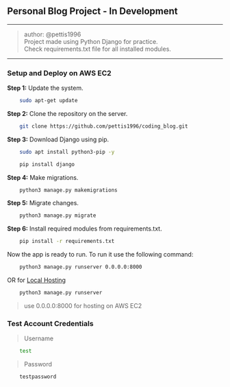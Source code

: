 ## Personal Blog Project - In Development
---

> author: @pettis1996 <br>
> Project made using Python Django for practice. <br>
> Check requirements.txt file for all installed modules. <br>


---

### Setup and Deploy on AWS EC2

**Step 1:**
Update the system.
```bash
    sudo apt-get update
```

**Step 2:**
Clone the repository on the server.
```bash
    git clone https://github.com/pettis1996/coding_blog.git
```

**Step 3:**
Download Django using pip.
```bash
    sudo apt install python3-pip -y
```

```bash
    pip install django
```

**Step 4:**
Make migrations.
```bash
    python3 manage.py makemigrations
```

**Step 5:**
Migrate changes.
```bash
    python3 manage.py migrate
```

**Step 6:**
Install required modules from requirements.txt.
```bash
    pip install -r requirements.txt
```

Now the app is ready to run. To run it use the following command:
```bash
    python3 manage.py runserver 0.0.0.0:8000
```
OR for [Local Hosting](http://127.0.0.1:8000)
```bash
    python3 manage.py runserver
```
> use 0.0.0.0:8000 for hosting on AWS EC2

### Test Account Credentials

> Username
```bash
    test
```

> Password
```bash
    testpassword
```